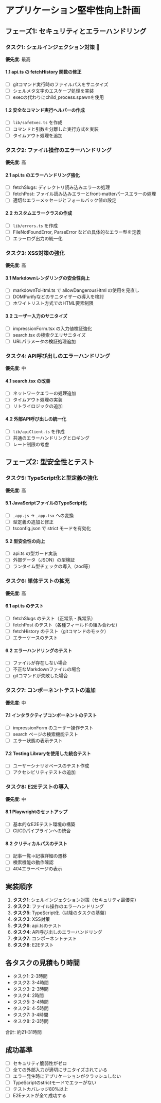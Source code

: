 # アプリケーション堅牢性向上計画

## フェーズ1: セキュリティとエラーハンドリング

### タスク1: シェルインジェクション対策 🚨
**優先度**: 最高

#### 1.1 api.ts の fetchHistory 関数の修正
- [ ] gitコマンド実行時のファイルパスをサニタイズ
- [ ] シェルメタ文字のエスケープ処理を実装
- [ ] execの代わりにchild_process.spawnを使用

#### 1.2 安全なコマンド実行ヘルパーの作成
- [ ] `lib/safeExec.ts` を作成
- [ ] コマンドと引数を分離した実行方式を実装
- [ ] タイムアウト処理を追加

### タスク2: ファイル操作のエラーハンドリング
**優先度**: 高

#### 2.1 api.ts のエラーハンドリング強化
- [ ] fetchSlugs: ディレクトリ読み込みエラーの処理
- [ ] fetchPost: ファイル読み込みエラーとfront-matterパースエラーの処理
- [ ] 適切なエラーメッセージとフォールバック値の設定

#### 2.2 カスタムエラークラスの作成
- [ ] `lib/errors.ts` を作成
- [ ] FileNotFoundError, ParseError などの具体的なエラー型を定義
- [ ] エラーログ出力の統一化

### タスク3: XSS対策の強化
**優先度**: 高

#### 3.1 Markdownレンダリングの安全性向上
- [ ] markdownToHtml.ts で allowDangerousHtml の使用を見直し
- [ ] DOMPurifyなどのサニタイザーの導入を検討
- [ ] ホワイトリスト方式でのHTML要素制限

#### 3.2 ユーザー入力のサニタイズ
- [ ] impressionForm.tsx の入力値検証強化
- [ ] search.tsx の検索クエリサニタイズ
- [ ] URLパラメータの検証処理追加

### タスク4: API呼び出しのエラーハンドリング
**優先度**: 中

#### 4.1 search.tsx の改善
- [ ] ネットワークエラーの処理追加
- [ ] タイムアウト処理の実装
- [ ] リトライロジックの追加

#### 4.2 外部API呼び出しの統一化
- [ ] `lib/apiClient.ts` を作成
- [ ] 共通のエラーハンドリングとロギング
- [ ] レート制限の考慮

## フェーズ2: 型安全性とテスト

### タスク5: TypeScript化と型定義の強化
**優先度**: 高

#### 5.1 JavaScriptファイルのTypeScript化
- [ ] `_app.js` → `_app.tsx` への変換
- [ ] 型定義の追加と修正
- [ ] tsconfig.json で strict モードを有効化

#### 5.2 型安全性の向上
- [ ] api.ts の型ガード実装
- [ ] 外部データ（JSON）の型検証
- [ ] ランタイム型チェックの導入（zod等）

### タスク6: 単体テストの拡充
**優先度**: 高

#### 6.1 api.ts のテスト
- [ ] fetchSlugs のテスト（正常系・異常系）
- [ ] fetchPost のテスト（各種フィールドの組み合わせ）
- [ ] fetchHistory のテスト（gitコマンドのモック）
- [ ] エラーケースのテスト

#### 6.2 エラーハンドリングのテスト
- [ ] ファイルが存在しない場合
- [ ] 不正なMarkdownファイルの場合
- [ ] gitコマンドが失敗した場合

### タスク7: コンポーネントテストの追加
**優先度**: 中

#### 7.1 インタラクティブコンポーネントのテスト
- [ ] impressionForm のユーザー操作テスト
- [ ] search ページの検索機能テスト
- [ ] エラー状態の表示テスト

#### 7.2 Testing Libraryを使用した統合テスト
- [ ] ユーザーシナリオベースのテスト作成
- [ ] アクセシビリティテストの追加

### タスク8: E2Eテストの導入
**優先度**: 中

#### 8.1 Playwrightのセットアップ
- [ ] 基本的なE2Eテスト環境の構築
- [ ] CI/CDパイプラインへの統合

#### 8.2 クリティカルパスのテスト
- [ ] 記事一覧→記事詳細の遷移
- [ ] 検索機能の動作確認
- [ ] 404エラーページの表示

## 実装順序

1. **タスク1**: シェルインジェクション対策（セキュリティ最優先）
2. **タスク2**: ファイル操作のエラーハンドリング
3. **タスク5**: TypeScript化（以降のタスクの基盤）
4. **タスク3**: XSS対策
5. **タスク6**: api.tsのテスト
6. **タスク4**: API呼び出しのエラーハンドリング
7. **タスク7**: コンポーネントテスト
8. **タスク8**: E2Eテスト

## 各タスクの見積もり時間

- タスク1: 2-3時間
- タスク2: 3-4時間
- タスク3: 2-3時間
- タスク4: 2時間
- タスク5: 3-4時間
- タスク6: 4-5時間
- タスク7: 3-4時間
- タスク8: 2-3時間

合計: 約21-31時間

## 成功基準

- [ ] セキュリティ脆弱性がゼロ
- [ ] 全ての外部入力が適切にサニタイズされている
- [ ] エラー発生時にアプリケーションがクラッシュしない
- [ ] TypeScriptのstrictモードでエラーがない
- [ ] テストカバレッジ80%以上
- [ ] E2Eテストが全て成功する
